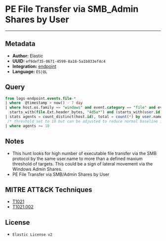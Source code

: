 # PE File Transfer via SMB_Admin Shares by User

---

## Metadata

- **Author:** Elastic
- **UUID:** `ef9def35-0671-4599-8a18-5a1b833ef4c4`
- **Integration:** [endpoint](https://docs.elastic.co/integrations/endpoint)
- **Language:** `ES|QL`

## Query

```sql
from logs-endpoint.events.file-*
| where  @timestamp > now() - 7 day 
| where host.os.family == "windows" and event.category == "file" and event.action != "deletion" and process.pid == 4 and 
  starts_with(file.Ext.header_bytes, "4d5a*") and (starts_with(user.id, "S-1-5-21-") or starts_with(user.id, "S-1-12-1-")) 
| stats agents = count_distinct(host.id), total = count(*) by user.name
 /* threshold set to 10 but can be adjusted to reduce normal baseline in your env */
| where agents >= 10
```

## Notes

- This hunt looks for high number of executable file transfer via the SMB protocol by the same user.name to more than a defined maxium threshold of targets. This could be a sign of lateral movement via the Windows Admin Shares.
- PE File Transfer via SMB/Admin Shares by User
## MITRE ATT&CK Techniques

- [T1021](https://attack.mitre.org/techniques/T1021)
- [T1021.002](https://attack.mitre.org/techniques/T1021/002)

## License

- `Elastic License v2`
